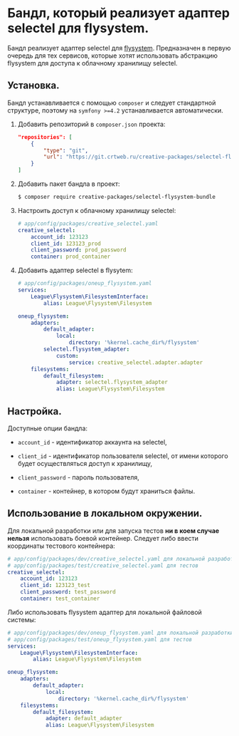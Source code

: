 Бандл, который реализует адаптер selectel для flysystem.
========================================================

Бандл реализует адаптер selectel для [flysystem](https://flysystem.thephpleague.com/docs/). Предназначен в первую 
очередь для тех сервисов, которые хотят использовать абстракцию flysystem для доступа к облачному хранилищу selectel.



Установка.
----------

Бандл устанавливается с помощью `composer` и следует стандартной структуре, поэтому на `symfony >=4.2` устанавливается 
автоматически.

1. Добавить репозиторий в `composer.json` проекта:

    ```json
    "repositories": [
        {
            "type": "git",
            "url": "https://git.crtweb.ru/creative-packages/selectel-flysystem-bundle.git"
        }
    ]
    ```

2. Добавить пакет бандла в проект:

    ```bash
    $ composer require creative-packages/selectel-flysystem-bundle
    ```

3. Настроить доступ к облачному хранилищу selectel:

    ```yaml
    # app/config/packages/creative_selectel.yaml
    creative_selectel:
        account_id: 123123
        client_id: 123123_prod
        client_password: prod_password
        container: prod_container
    ```

4. Добавить адаптер selectel в flysytem:

    ```yaml
    # app/config/packages/oneup_flysystem.yaml
    services:
        League\Flysystem\FilesystemInterface:
            alias: League\Flysystem\Filesystem

    oneup_flysystem:
        adapters:
            default_adapter:
                local:
                    directory: '%kernel.cache_dir%/flysystem'
            selectel.flysystem_adapter:
                custom:
                    service: creative_selectel.adapter.adapter
        filesystems:
            default_filesystem:
                adapter: selectel.flysystem_adapter
                alias: League\Flysystem\Filesystem
    ```

Настройка.
----------

Доступные опции бандла:

* `account_id` - идентификатор аккаунта на selectel,

* `client_id` - идентификатор пользователя selectel, от имени которого будет осуществляться доступ к хранилищу,

* `client_password` - пароль пользователя,

* `container` - контейнер, в котором будут храниться файлы.



Использование в локальном окружении.
------------------------------------

Для локальной разработки или для запуска тестов **ни в коем случае нельзя** использовать боевой контейнер. 
Следует либо ввести координаты тестового контейнера:

```yaml
# app/config/packages/dev/creative_selectel.yaml для локальной разработки
# app/config/packages/test/creative_selectel.yaml для тестов
creative_selectel:
    account_id: 123123
    client_id: 123123_test
    client_password: test_password
    container: test_container
```

Либо использовать flysystem адаптер для локальной файловой системы:

```yaml
# app/config/packages/dev/oneup_flysystem.yaml для локальной разработки
# app/config/packages/test/oneup_flysystem.yaml для тестов
services:
    League\Flysystem\FilesystemInterface:
        alias: League\Flysystem\Filesystem

oneup_flysystem:
    adapters:
        default_adapter:
            local:
                directory: '%kernel.cache_dir%/flysystem'
    filesystems:
        default_filesystem:
            adapter: default_adapter
            alias: League\Flysystem\Filesystem
```
